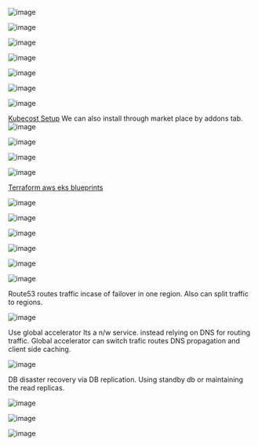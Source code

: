 ![image](https://github.com/user-attachments/assets/d89d440e-c92c-4c06-9e22-99f81892a0b3)

![image](https://github.com/user-attachments/assets/eb30a8db-f5a3-463f-a891-9865b04555ac)

![image](https://github.com/user-attachments/assets/4ede9e8d-c67b-4019-ba5f-193ef0cedd0f)

![image](https://github.com/user-attachments/assets/7f478a8f-757b-48bb-b031-0fffdfdec193)

![image](https://github.com/user-attachments/assets/8b128be2-b60d-4b8b-8645-f330dc074f90)

![image](https://github.com/user-attachments/assets/b09018cf-c91e-44d1-bdb2-e8563273e94b)

![image](https://github.com/user-attachments/assets/51f7c7f9-1479-42b4-a023-5a9ffaabe7d3)

<a href="https://docs.aws.amazon.com/eks/latest/userguide/cost-monitoring-kubecost.html"> Kubecost Setup</a>
We can also install through market place by addons tab.
![image](https://github.com/user-attachments/assets/48a3ece6-8118-4b9c-bdf5-28922dfe7ede)

![image](https://github.com/user-attachments/assets/d65b0fbd-e854-4831-87a8-9e07d1247ada)

![image](https://github.com/user-attachments/assets/6c842c4c-3357-4abc-a08c-2f2cfae5f5d0)

![image](https://github.com/user-attachments/assets/e1a86fdb-49fc-4498-892e-32caf4c138fe)

<a href="https://github.com/aws-ia/terraform-aws-eks-blueprints/tree/main">Terraform aws eks blueprints</a>

![image](https://github.com/user-attachments/assets/51f20ae1-bd3e-4608-98cf-5420f96a40a5)

![image](https://github.com/user-attachments/assets/21690298-611b-4ea8-a923-290ef0c0ce2f)

![image](https://github.com/user-attachments/assets/5215413b-b097-49e9-96ac-bbc87820f6cc)

![image](https://github.com/user-attachments/assets/17aef103-b741-486d-ab18-ba28f0034932)

![image](https://github.com/user-attachments/assets/1b7d2ecd-3db9-468a-b650-19a2d8fc98a9)

![image](https://github.com/user-attachments/assets/4921d466-7f35-4aca-82a7-adaad49d2422)

Route53 routes traffic incase of failover in one region. Also can split traffic to regions.

![image](https://github.com/user-attachments/assets/174e3323-efbe-487e-896c-a06516c4f796)

Use global accelerator Its a n/w service. instead relying on DNS for routing traffic. Global accelerator can switch trafic routes DNS propagation and client side caching.


![image](https://github.com/user-attachments/assets/f7ea4785-84da-48ed-ba60-a605715d3313)

DB disaster recovery via DB replication. Using standby db or maintaining the read replicas.

![image](https://github.com/user-attachments/assets/78dba59d-aea1-4188-91b6-461f18ebc2da)

![image](https://github.com/user-attachments/assets/6a7b7435-aa39-47a5-8eee-867c088c1a73)

![image](https://github.com/user-attachments/assets/5705d845-f26c-4d88-a4a5-685037464857)




